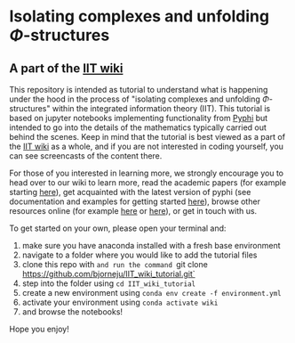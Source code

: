 # Isolating complexes and unfolding $\Phi$-structures
## A part of the [IIT wiki](https://centerforsleepandconsciousness.psychiatry.wisc.edu/intrinsic-ontology-wiki/)

This repository is intended as tutorial to understand what is happening under the hood in the process of "isolating complexes and unfolding $\Phi$-structures" within the integrated information theory (IIT). This tutorial is based on jupyter notebooks implementing functionality from [Pyphi](https://github.com/wmayner/pyphi/tree/feature/iit-4.0) but intended to go into the details of the mathematics typically carried out behind the scenes. Keep in mind that the tutorial is best viewed as a part of the [IIT wiki](https://centerforsleepandconsciousness.psychiatry.wisc.edu/intrinsic-ontology-wiki/) as a whole, and if you are not interested in coding yourself, you can see screencasts of the content there. 

For those of you interested in learning more, we strongly encourage you to head over to our wiki to learn more, read the academic papers (for example starting [here](https://arxiv.org/abs/2212.14787)), get acquainted with the latest version of pyphi (see documentation and examples for getting started [here](https://pyphi.readthedocs.io/en/latest/index.html)), browse other resources  online (for example [here](https://www.youtube.com/watch?v=0hex5katLGk&t=1630s) or [here](https://www.youtube.com/watch?v=FIZzxhJXJns)), or get in touch with us. 

To get started on your own, please open your terminal and: 
1) make sure you have anaconda installed with a fresh base environment
2) navigate to a folder where you would like to add the tutorial files
3) clone this repo with `and run the command `git clone https://github.com/bjorneju/IIT_wiki_tutorial.git`
4) step into the folder using `cd IIT_wiki_tutorial`
5) create a new environment using `conda env create -f environment.yml` 
6) activate your environment using `conda activate wiki`
7) and browse the notebooks!


Hope you enjoy!

